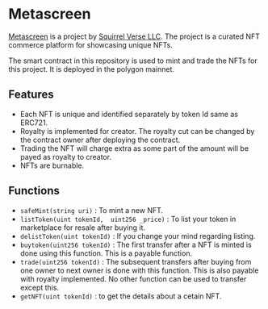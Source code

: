 # Metascreen

[Metascreen](https://metascreen.squirrelverse.io/) is a project by [Squirrel Verse LLC](https://squirrelverse.io/). The project is a curated NFT commerce platform for showcasing unique NFTs.

The smart contract in this repository is used to mint and trade the NFTs for this project. It is deployed in the polygon mainnet.

## Features
- Each NFT is unique and identified separately by token Id same as ERC721.
- Royalty is implemented for creator. The royalty cut can be changed by the contract owner after deploying the contract.
- Trading the NFT will charge extra as some part of the amount will be payed as royalty to creator.
- NFTs are burnable.

## Functions
- `safeMint(string uri)` : To mint a new NFT.
- `listToken(uint tokenId,  uint256 _price)` : To list your token in marketplace for resale after buying it.
- `delistToken(uint tokenId)` : If you change your mind regarding listing.
- `buytoken(uint256 tokenId)` : The first transfer after a NFT is minted is done using this function. This is a payable function.
- `trade(uint256 tokenId)` : The subsequent transfers after buying from one owner to next owner is done with this function. This is also payable with royalty implemented. No other function can be used to transfer except this.
- `getNFT(uint tokenId)` : to get the details about a cetain NFT.
